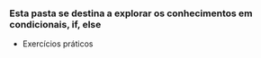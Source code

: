 ### Esta pasta se destina a explorar os conhecimentos em condicionais, if, else
* Exercícios práticos
